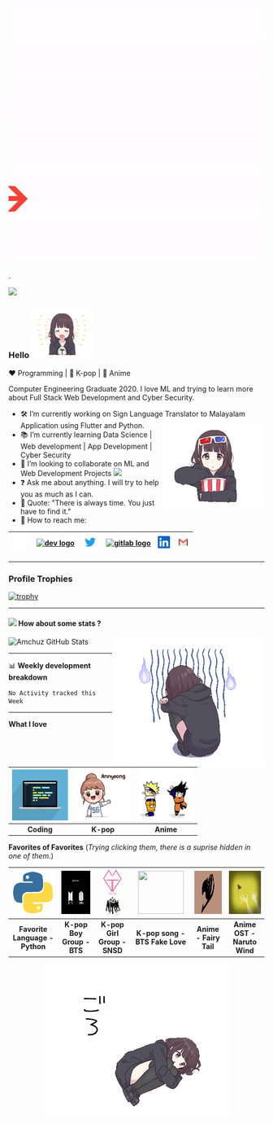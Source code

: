 <p align="center">
  <img src="https://github.com/Amchuz/Amchuz/blob/master/Amchuz.gif">
</p>
  
.
  


  ![](https://komarev.com/ghpvc/?username=your-github-username&color=blue&style=flat-square&label=PROFILE+VIEWS)

### Hello   <img src="https://github.com/Amchuz/Amchuz/blob/master/hello.gif" width="120px">
  
:heart: Programming | :black_heart: K-pop | :blue_heart: Anime
  
Computer Engineering Graduate 2020. I love ML and trying to learn more about Full Stack Web Development and Cyber Security. 

- :hammer_and_wrench: I’m currently working on Sign Language Translator to Malayalam Application using Flutter and Python. <img align="right" src="https://github.com/Amchuz/Amchuz/blob/master/animegirl.gif" width="200" height="170">
- :books: I’m currently learning Data Science | Web development | App Development | Cyber Security
- :handshake: I’m looking to collaborate on ML and Web Development Projects <img src="https://media.giphy.com/media/WUlplcMpOCEmTGBtBW/giphy.gif" width="30">
- :question: Ask me about anything. I will try to help you as much as I can.
- :microphone: Quote: "There is always time. You just have to find it."
- :car: How to reach me:

| [<img src="https://raw.githubusercontent.com/Delta456/Delta456/master/img/github.png" alt="github logo" width="34">](https://github.com/Amchuz) |  [<img src="https://raw.githubusercontent.com/Delta456/Delta456/master/img/dev.png" alt="dev logo" width="24">](https://dev.to/amchuz) |  [<img src="https://raw.githubusercontent.com/Delta456/Delta456/master/img/twitter.png" alt="twitter logo" width="34">](https://twitter.com/PrifyPhilip) |  [<img src="https://raw.githubusercontent.com/Delta456/Delta456/master/img/gitlab.png" alt="gitlab logo" width="24">](https://gitlab.com/Amchuz) |  [<img src="https://github.com/Amchuz/Amchuz/blob/master/linkedin.jpeg" alt="linkedin logo" width="24">](https://www.linkedin.com/in/prify-philip-343b53150/) |  [<img src="https://github.com/Amchuz/Amchuz/blob/master/gmail.jpeg" alt="gmail logo" width="24">](amchu1714@gmail.com)
|---|---|---|---|---|---|

----
### Profile Trophies

[![trophy](https://github-profile-trophy.vercel.app/?username=amchuz)](https://github.com/ryo-ma/github-profile-trophy)

----

#### <img src="https://media.giphy.com/media/VgCDAzcKvsR6OM0uWg/giphy.gif" width="50"> How about some stats ?
  
  
![Amchuz GitHub Stats](https://github-readme-stats.vercel.app/api?username=Amchuz&show_icons=true&theme=highcontrast)<img align="right" src="https://github.com/Amchuz/Amchuz/blob/master/mess.gif" width="300" height="255">
 

-------

📊 **Weekly development breakdown**
<!--START_SECTION:waka-->
```text
No Activity tracked this Week
```
<!--END_SECTION:waka-->

-----
  
  
**What I love**

| <img src=https://github.com/Amchuz/Amchuz/blob/master/coding.gif width="110" height="100"> | <img src=https://github.com/Amchuz/Amchuz/blob/master/kpop.gif width="110" height="100"> | <img src=https://github.com/Amchuz/Amchuz/blob/master/animeicon.gif width="110" height="100"> | 
| :---: | :---: | :---: |
| <b>Coding</b> | <b>K-pop</b> | <b>Anime</b> |

  
**Favorites of Favorites** (*Trying clicking them, there is a suprise hidden in one of them.*)

| <img src=https://github.com/Amchuz/Amchuz/blob/master/python.gif width="85" height="85"> | <img src=https://github.com/Amchuz/Amchuz/blob/master/bts.gif width="85" height="85"> | <img src=https://github.com/Amchuz/Amchuz/blob/master/gg.gif width="85" height="90"> | <a href="https://www.youtube.com/watch?v=7C2z4GqqS5E" target="_blank"><img src=https://github.com/Amchuz/Amchuz/blob/master/fl.gif width="90" height="85"></a> | <img src=https://github.com/Amchuz/Amchuz/blob/master/fairytail.gif width="100" height="85"> | <a href="https://www.youtube.com/watch?v=IcseamG7ReY" target="_blank"><img src=https://github.com/Amchuz/Amchuz/blob/master/naruto.gif width="85" height="85"></a> | 
| :---: | :---: | :---: | :---: | :---: | :---: |
| <b>Favorite Language - Python </b> | <b>K-pop Boy Group - BTS</b> | <b>K-pop Girl Group - SNSD </b> | <b>K-pop song - BTS Fake Love</b> | <b>Anime - Fairy Tail</b> | <b>Anime OST - Naruto Wind</b> | 

  
<p align="center">
 <img src="https://github.com/Amchuz/Amchuz/blob/master/rolling.gif">
</p>
